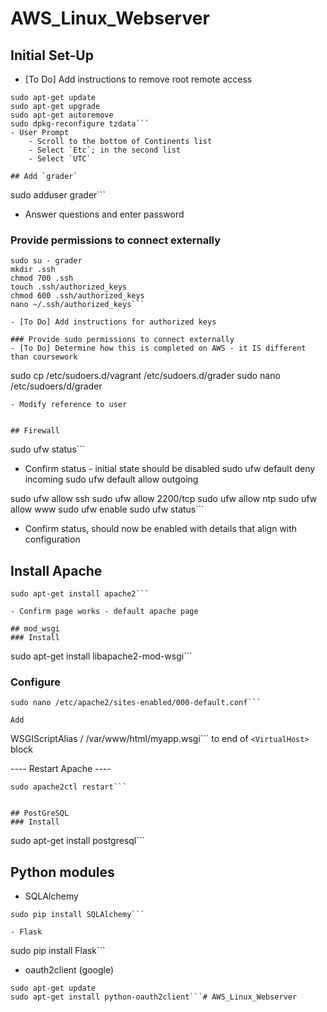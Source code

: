 # AWS_Linux_Webserver

## Initial Set-Up
- [To Do] Add instructions to remove root remote access
```
sudo apt-get update
sudo apt-get upgrade
sudo apt-get autoremove
sudo dpkg-reconfigure tzdata```
- User Prompt
	- Scroll to the bottom of Continents list
	- Select `Etc`; in the second list
	- Select `UTC`

## Add `grader`
```
sudo adduser grader```

- Answer questions and enter password

### Provide permissions to connect externally
```
sudo su - grader
mkdir .ssh
chmod 700 .ssh
touch .ssh/authorized_keys
chmod 600 .ssh/authorized_keys
nano ~/.ssh/authorized_keys```

- [To Do] Add instructions for authorized keys

### Provide sudo permissions to connect externally
- [To Do] Determine how this is completed on AWS - it IS different than coursework
```
sudo cp /etc/sudoers.d/vagrant /etc/sudoers.d/grader
sudo nano /etc/sudoers/d/grader
```
- Modify reference to user


## Firewall
```
sudo ufw status```
- Confirm status - initial state should be disabled
sudo ufw default deny incoming
sudo ufw default allow outgoing

sudo ufw allow ssh
sudo ufw allow 2200/tcp
sudo ufw allow ntp
sudo ufw allow www
sudo ufw enable
sudo ufw status```
- Confirm status, should now be enabled with details that align with configuration


## Install Apache
```
sudo apt-get install apache2```

- Confirm page works - default apache page

## mod_wsgi
### Install 
```
sudo apt-get install libapache2-mod-wsgi```

### Configure
```
sudo nano /etc/apache2/sites-enabled/000-default.conf```

Add 
```
WSGIScriptAlias / /var/www/html/myapp.wsgi```
to end of `<VirtualHost>` block

---- Restart Apache ----
```
sudo apache2ctl restart```


## PostGreSQL
### Install
```
sudo apt-get install postgresql```


## Python modules
- SQLAlchemy
```
sudo pip install SQLAlchemy```

- Flask
```
sudo pip install Flask```

- oauth2client (google)
```
sudo apt-get update
sudo apt-get install python-oauth2client```# AWS_Linux_Webserver
